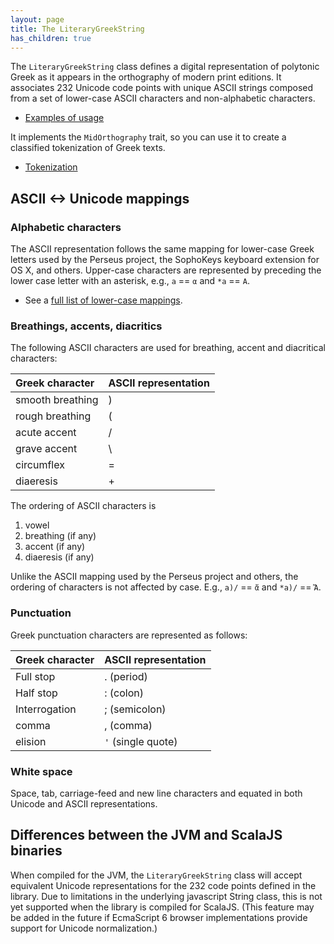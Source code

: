 ```yaml
---
layout: page
title: The LiteraryGreekString
has_children: true
---
```


The `LiteraryGreekString` class defines a digital representation of polytonic Greek as it appears in the orthography of modern print editions.  It associates 232 Unicode code points with unique ASCII strings composed from a set of lower-case ASCII characters and non-alphabetic characters.

-  [Examples of usage](./examples/)

It implements the `MidOrthography` trait, so you can use it to create a classified tokenization of Greek texts.

- [Tokenization](./tokenization/)



## ASCII <-> Unicode mappings

### Alphabetic characters

The ASCII representation follows the same mapping for lower-case Greek letters used by the Perseus project, the SophoKeys keyboard extension for OS X, and others. Upper-case characters are represented by preceding the lower case letter with an asterisk, e.g., `a` == `α` and `*a` ==  `Α`.

- See a [full list of lower-case mappings](./lc/).

### Breathings, accents, diacritics

The following ASCII characters are used for breathing, accent and diacritical characters:

| Greek character  | ASCII representation |
|:-----------------|:---------------------|
| smooth breathing | )                    |
| rough breathing  | (                    |
| acute accent     | /                    |
| grave accent     | \\                   |
| circumflex       | =                    |
| diaeresis        | +                    |

The ordering of ASCII characters is

1. vowel
2. breathing (if any)
3. accent (if any)
4. diaeresis (if any)

Unlike the ASCII mapping used by the Perseus project and others, the ordering of characters is not affected by case. E.g., `a)/` == `ἄ` and `*a)/` == `Ἄ`.

### Punctuation

Greek punctuation characters are represented as follows:


| Greek character | ASCII representation |
|:----------------|:---------------------|
| Full stop       | .   (period)         |
| Half stop       | : (colon)            |
| Interrogation   | ; (semicolon)        |
| comma | , (comma)|
| elision | `'` (single quote) |

### White space

Space, tab, carriage-feed and new line characters and equated in both Unicode and ASCII representations.


## Differences between the JVM and ScalaJS binaries

When compiled for the JVM, the `LiteraryGreekString` class will accept equivalent Unicode representations for the 232 code points defined in the library.  Due to limitations in the underlying javascript String class, this is not yet supported when the library is compiled for ScalaJS. (This feature may be added in the future if EcmaScript 6  browser implementations provide support for Unicode normalization.)

